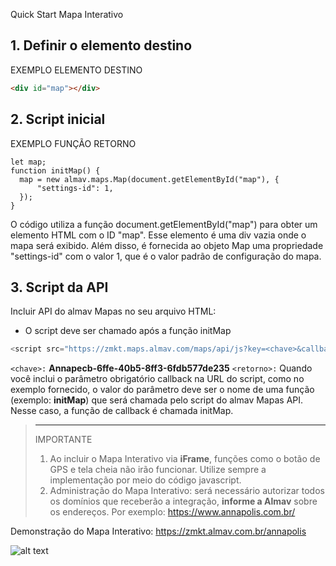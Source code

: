 Quick Start Mapa Interativo

## 1. Definir o elemento destino

EXEMPLO ELEMENTO DESTINO

```html
<div id="map"></div>
```

## 2. Script inicial

EXEMPLO FUNÇÃO RETORNO
```javscript
let map;
function initMap() {
  map = new almav.maps.Map(document.getElementById("map"), {
      "settings-id": 1,
  });
}
```
O código utiliza a função document.getElementById("map") para obter um elemento HTML com o ID "map". Esse elemento é uma div vazia onde o mapa será exibido. Além disso, é fornecida ao objeto Map uma propriedade "settings-id" com o valor 1, que é o valor padrão de configuração do mapa.

## 3. Script da API

Incluir API do almav Mapas no seu arquivo HTML:
* O script deve ser chamado após a função initMap
```javascript
<script src="https://zmkt.maps.almav.com/maps/api/js?key=<chave>&callback=<retorno>" defer></script>
```
`<chave>:` **Annapecb-6ffe-40b5-8ff3-6fdb577de235**
`<retorno>:` Quando você inclui o parâmetro obrigatório callback na URL do script, como no exemplo fornecido, o valor do parâmetro deve ser o nome de uma função (exemplo: **initMap**) que será chamada pelo script do almav Mapas API. Nesse caso, a função de callback é chamada initMap.

> ---
> IMPORTANTE
> 1. Ao incluir o Mapa Interativo via **iFrame**, funções como o botão de GPS e tela cheia não irão funcionar. Utilize sempre a implementação por meio do código javascript.
> 2. Administração do Mapa Interativo: será necessário autorizar todos os domínios que receberão a integração, **informe a Almav** sobre os endereços. Por exemplo: https://www.annapolis.com.br/

Demonstração do Mapa Interativo: https://zmkt.almav.com.br/annapolis

![alt text](https://zmkt.maps.almav.com/maps/assets/Annapecb-6ffe-40b5-8ff3-6fdb577de235/thumb01.jpg)
